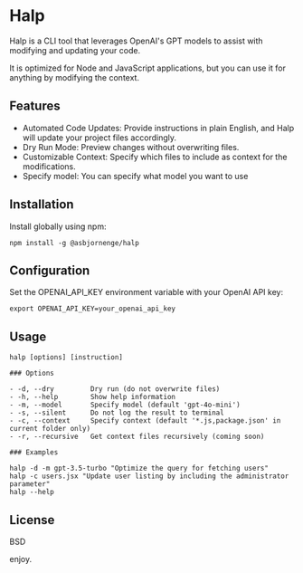 # Halp

Halp is a CLI tool that leverages OpenAI's GPT models to assist with modifying and updating your code.

It is optimized for Node and JavaScript applications, but you can use it for anything by modifying the context. 

## Features

- Automated Code Updates: Provide instructions in plain English, and Halp will update your project files accordingly.
- Dry Run Mode: Preview changes without overwriting files.
- Customizable Context: Specify which files to include as context for the modifications.
- Specify model: You can specify what model you want to use 

## Installation

Install globally using npm:

```
npm install -g @asbjornenge/halp
```

## Configuration

Set the OPENAI_API_KEY environment variable with your OpenAI API key:

```
export OPENAI_API_KEY=your_openai_api_key
```

## Usage

```
halp [options] [instruction]

### Options

- -d, --dry         Dry run (do not overwrite files)
- -h, --help        Show help information
- -m, --model       Specify model (default 'gpt-4o-mini')
- -s, --silent      Do not log the result to terminal
- -c, --context     Specify context (default '*.js,package.json' in current folder only)
- -r, --recursive   Get context files recursively (coming soon)

### Examples

halp -d -m gpt-3.5-turbo "Optimize the query for fetching users"
halp -c users.jsx "Update user listing by including the administrator parameter"
halp --help
```

## License

BSD

enjoy.
